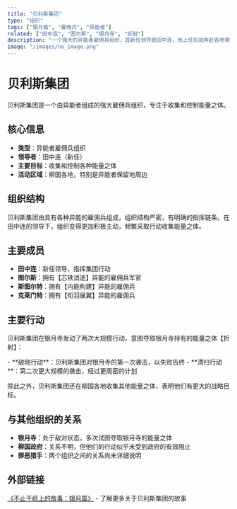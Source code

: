 ```yaml
---
title: "贝利斯集团"
type: "组织"
tags: ["银月篇", "雇佣兵", "异能者"]
related: ["田中连", "图尔斯", "银月寺", "折射"]
description: "一个强大的异能者雇佣兵组织，其新任领导是田中连，他上任后就奔赴各地索取保管能量之体。"
image: "/images/no_image.png"
---
```

# 贝利斯集团

贝利斯集团是一个由异能者组成的强大雇佣兵组织，专注于收集和控制能量之体。

## 核心信息

- **类型**：异能者雇佣兵组织
- **领导者**：田中连（新任）
- **主要目标**：收集和控制各种能量之体
- **活动区域**：柳国各地，特别是异能者保留地周边

## 组织结构

贝利斯集团由具有各种异能的雇佣兵组成，组织结构严密，有明确的指挥链条。在田中连的领导下，组织变得更加积极主动，频繁采取行动收集能量之体。

## 主要成员

- **田中连**：新任领导，指挥集团行动
- **图尔斯**：拥有【芯铁消逝】异能的雇佣兵军官
- **斯图尔特**：拥有【内能构建】异能的雇佣兵
- **克莱门特**：拥有【衔羽展翼】异能的雇佣兵

## 主要行动

贝利斯集团在银月寺发动了两次大规模行动，意图夺取银月寺持有的能量之体【折射】：

<div class="spoiler" data-source="《不止于纸上的故事：银月篇》完结">
- **破晓行动**：贝利斯集团对银月寺的第一次袭击，以失败告终
- **清扫行动**：第二次更大规模的袭击，经过更周密的计划
</div>

除此之外，贝利斯集团还在柳国各地收集其他能量之体，表明他们有更大的战略目标。

## 与其他组织的关系

- **银月寺**：处于敌对状态，多次试图夺取银月寺的能量之体
- **柳国政府**：关系不明，但他们的行动似乎未受到政府的有效阻止
- **罪恶猎手**：两个组织之间的关系尚未详细说明

## 外部链接

[《不止于纸上的故事：银月篇》](https://tobenot.itch.io/beyond-books) - 了解更多关于贝利斯集团的故事 